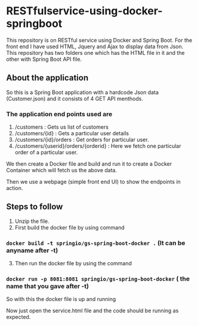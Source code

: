 # RESTfulservice-using-docker-springboot
This repository is on RESTful service using Docker and Spring Boot. For the front end I have used HTML, Jquery and Ajax to display data from Json.
This repository has two folders one which has the HTML file in it and the other with Spring Boot API file.

## About the application
So this is a Spring Boot application with a hardcode Json data (Customer.json) and it consists of 4 GET API menthods.

### The application end points used are
1. /customers : Gets us list of customers
2. /customers/{id} : Gets a particular user details
3. /customers/{id}/orders : Get orders for particular user.
4. /customers/{userid}/orders/{orderid} : Here we fetch one particular order of a particular user.

We then create a Docker file and build and run it to create a Docker Container which will fetch us the above data.

Then we use a webpage (simple front end UI) to show the endpoints in action.

## Steps to follow
1. Unzip the file.
2. First build the docker file by using command
### `docker build -t springio/gs-spring-boot-docker .` (It can be anyname after -t)
3. Then run the docker file by using the command
### `docker run -p 8081:8081 springio/gs-spring-boot-docker` ( the name that you gave after -t)

So with this the docker file is up and running

Now just open the service.html file and the code should be running as expected.



